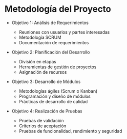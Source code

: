 # Metodología del Proyecto

- Objetivo 1: Análisis de Requerimientos
  - Reuniones con usuarios y partes interesadas
  - Metodología SCRUM
  - Documentación de requerimientos

- Objetivo 2: Planificación del Desarrollo
  - División en etapas
  - Herramientas de gestión de proyectos
  - Asignación de recursos

- Objetivo 3: Desarrollo de Módulos
  - Metodologías ágiles (Scrum o Kanban)
  - Programación y diseño de módulos
  - Prácticas de desarrollo de calidad

- Objetivo 4: Realización de Pruebas
  - Pruebas de validación
  - Criterios de aceptación
  - Pruebas de funcionalidad, rendimiento y seguridad
